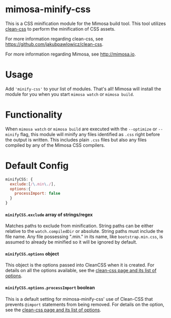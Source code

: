 mimosa-minify-css
===========

This is a CSS minification module for the Mimosa build tool. This tool utilizes [clean-css](https://github.com/jakubpawlowicz/clean-css) to perform the minification of CSS assets.

For more information regarding clean-css, see https://github.com/jakubpawlowicz/clean-css.

For more information regarding Mimosa, see http://mimosa.io.

# Usage

Add `'minify-css'` to your list of modules.  That's all!  Mimosa will install the module for you when you start `mimosa watch` or `mimosa build`.

# Functionality

When `mimosa watch` or `mimosa build` are executed with the `--optimize` or `--minify` flag, this module will minify any files identified as `.css` right before the output is written.  This includes plain `.css` files but also any files compiled by any of the Mimosa CSS compilers.

# Default Config

```javascript
minifyCSS: {
  exclude:[/\.min\./],
  options:{
    processImport: false
  }
}
```

#### `minifyCSS.exclude` array of strings/regex
Matches paths to exclude from minification. String paths can be either relative to the `watch.compiledDir` or absolute. String paths must include the file name. Any file possessing ".min." in its name, like `bootstrap.min.css`, is assumed to already be minified so it will be ignored by default.

#### `minifyCSS.options` object
This object is the options passed into CleanCSS when it is created.  For details on all the options available, see the [clean-css page and its list of options](https://github.com/jakubpawlowicz/clean-css#how-to-use-clean-css-programmatically).

#### `minifyCSS.options.processImport` boolean
This is a default setting for mimosa-minify-css' use of Clean-CSS that prevents `@import` statements from being removed. For details on the option, see the [clean-css page and its list of options](https://github.com/jakubpawlowicz/clean-css#how-to-use-clean-css-programmatically).